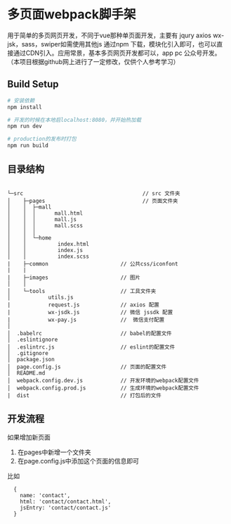# 多页面webpack脚手架
用于简单的多页网页开发，不同于vue那种单页面开发，主要有 jqury axios wx-jsk，sass，swiper如需使用其他js 通过npm 下载，模块化引入即可，也可以直接通过CDN引入。应用常景，基本多页网页开发都可以，app pc 公众号开发。
（本项目根据github网上进行了一定修改，仅供个人参考学习）

## Build Setup

``` bash
# 安装依赖
npm install

# 开发的时候在本地启localhost:8080，并开始热加载
npm run dev

# production的发布时打包
npm run build

```


## 目录结构

```

└─src                                      // src 文件夹
│    ├─pages                               // 页面文件夹
│    │  ├─mall
│    │  │      mall.html
│    │  │      mall.js
│    │  │      mall.scss
│    │  │
│    │  └─home
│    │          index.html
│    │          index.js
│    │          index.scss
|    ├─common                       // 公共css/iconfont
|    |
|    ├─images                       // 图片
│    │
│    └─tools                        // 工具文件夹
│            utils.js
|            request.js             // axios 配置
|            wx-jsdk.js             // 微信 jssdk 配置
|            wx-pay.js              //  微信支付配置
│
│  .babelrc                         // babel的配置文件
│  .eslintignore
│  .eslintrc.js                     // eslint的配置文件
│  .gitignore
│  package.json
│  page.config.js                   // 页面的配置文件
│  README.md
│  webpack.config.dev.js            // 开发环境的webpack配置文件
│  webpack.config.prod.js           // 生成环境的webpack配置文件
|  dist                             // 打包后的文件

```

## 开发流程

如果增加新页面

1. 在pages中新增一个文件夹
2. 在page.config.js中添加这个页面的信息即可

比如
```
  {
    name: 'contact',
    html: 'contact/contact.html',
    jsEntry: 'contact/contact.js'
  }
